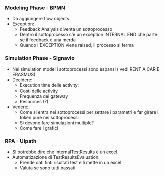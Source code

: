 ### Modeling Phase - BPMN
- Da aggiungere flow objects
- Exception:
  - Feedback Analysis diventa un sottoprocesso
  - Dentro il sottoprocesso c'è un exception INTERNAL END che parte se il feedback è una merda
  - Quando l'EXCEPTION viene raised, il processo si ferma

### Simulation Phase - Signavio
- Nel simulation model i sottoprocessi sono espansi ( vedi RENT A CAR E ERASMUS)
- Decidere:
  - Execution time delle activity:
  - Costi delle activity
  - Frequenza dei gateway
  - Resources (?)
- Vedere:
  - Come si entra nei sottoprocessi per settare i parametri e far girare i token pure nei sottoprocessi
  - Si devono fare simulazioni multiple?
  - Come fare i grafici

### RPA - UIpath
- Si potrebbe dire che InternalTestResults è un excel
- Automatizazione di TestResultsEvaluation:
  - Prende dati finti risultati test e li mette in un excel
  - Valuta se sono tutti passati